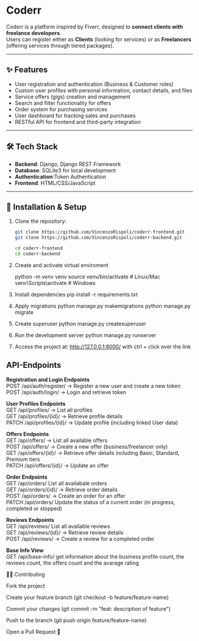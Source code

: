 # Coderr

Coderr is a platform inspired by Fiverr, designed to **connect clients with freelance developers**.  
Users can register either as **Clients** (looking for services) or as **Freelancers** (offering services through tiered packages).

---

## ✨ Features

- User registration and authentication (Business & Customer roles)
- Custom user profiles with personal information, contact details, and files
- Service offers (gigs) creation and management
- Search and filter functionality for offers
- Order system for purchasing services
- User dashboard for tracking sales and purchases
- RESTful API for frontend and third-party integration

---

## 🛠️ Tech Stack

- **Backend**: Django, Django REST Framework
- **Database**: SQLite3 for local development
- **Authentication**:Token Authentication
- **Frontend**: HTML/CSS/JavaScript

---

## 🚀 Installation & Setup

1. Clone the repository:
   ```bash
   git clone https://github.com/VincenzoRispoli/coderr-frontend.git
   git clone https://github.com/VincenzoRispoli/coderr-backend.git

   cd coderr-frontend
   cd coderr-backend

2. Create and activate virtual enviroment

   python -m venv venv
   source venv/bin/activate   # Linux/Mac
   venv\Scripts\activate      # Windows

3. Install dependencies
   pip install -r requirements.txt

4. Apply migrations
   python manage.py makemigrations
   python manage.py migrate
5. Create  superuser
   python manage.py createsuperuser

6. Run the development server
   python manage.py runserver

7. Access the project at: http://127.0.0.1:8000/  with ctrl + click over the link


## API-Endpoints

**Registration and Login Endpoints**<br>
POST /api/auth/register/ → Register a new user and create a new token<br>
POST /api/auth/login/ → Login and retrieve token

**User Profiles Endpoints**<br>
GET /api/profiles/ → List all profiles<br>
GET /api/profiles/{id}/ → Retrieve profile details<br>
PATCH /api/profiles/{id}/ → Update profile (including linked User data)

**Offers Endpoints**<br>
GET /api/offers/ → List all available offers<br>
POST /api/offers/ → Create a new offer (business/freelancer only)<br>
GET /api/offers/{id}/ → Retrieve offer details including Basic, Standard, Premium tiers<br>
PATCH /api/offers/{id}/ → Update an offer

**Order Endpoints**<br>
GET /api/orders/ List all availabale orders<br>
GET /api/orders/{id}/ → Retrieve order details<br>
POST /api/orders/ → Create an order for an offer<br>
PATCH /api/orders/ Update the status of a current order (in progress, completed or stopped)

**Reviews Endpoints**<br>
GET /api/reviews/ List all available reviews<br>
GET /api/reviews/{id}/ → Retrieve review details<br>
POST /api/reviews/ → Create a review for a completed order

**Base Info View**<br>
GET /api/base-info/  get information about the business profile count, the reviews count, the offers count and the avarage rating

👨‍💻 Contributing

Fork the project

Create your feature branch (git checkout -b feature/feature-name)

Commit your changes (git commit -m "feat: description of feature")

Push to the branch (git push origin feature/feature-name)

Open a Pull Request 🚀
